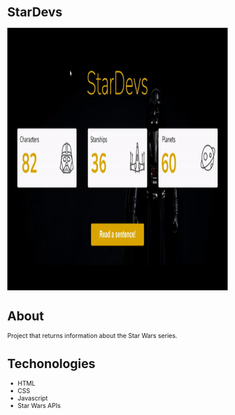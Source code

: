 # StarDevs
 <p align="center">
  <img width="100%" height="600" src="img/stardev-gif.gif">
 </P>

# About 
<p>Project that returns information about the Star Wars series.<p>
 
# Techonologies
 - HTML
 - CSS
 - Javascript
 - Star Wars APIs
